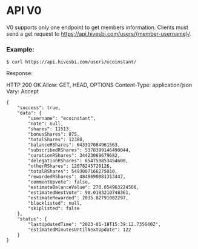 API V0
======

V0 supports only one endpoint to get members information. Clients must send a get request to https://api.hivesbi.com/users/{member-username}/.

### Example:

~~~
$ curl https://api.hivesbi.com/users/ecoinstant/
~~~

Response:

HTTP 200 OK
Allow: GET, HEAD, OPTIONS
Content-Type: application/json
Vary: Accept

~~~
{
    "success": true,
    "data": {
        "username": "ecoinstant",
        "note": null,
        "shares": 11513,
        "bonusShares": 875,
        "totalShares": 12388,
        "balanceRShares": 643317084961563,
        "subscribedRShares": 5378399146490044,
        "curationRShares": 34423069679682,
        "delegationRShares": 654759853454600,
        "otherRShares": 12078245728126,
        "totalRShares": 5493007166275010,
        "rewardedRShares": 4849690081313447,
        "commentUpvote": false,
        "estimateBalanceValue": 270.054963224508,
        "estimatedNextVote": 90.0183210748361,
        "estimateRewarded": 2035.82791002297,
        "blacklisted": null,
        "skiplisted": false
    },
    "status": {
        "lastUpdatedTime": "2023-01-18T15:39:12.735640Z",
        "estimatedMinutesUntilNextUpdate": 122
    }
}
~~~
